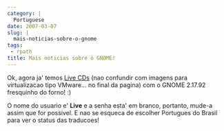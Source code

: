 ```yaml
---
category: |
  Portuguese
date: 2007-03-07
slug: |
  mais-noticias-sobre-o-gnome
tags:
 - rpath
title: Mais noticias sobre o GNOME!
---
```


Ok, agora ja' temos [Live
CDs](http://www.rpath.org/rbuilder/project/foresight/release?id=5402)
(nao confundir com imagens para virtualizacao tipo VMware... no final da
pagina) com o GNOME 2.17.92 fresquinho do forno! :)

O nome do usuario e' **Live** e a senha esta' em branco, portanto,
mude-a assim que for possivel. E nao se esqueca de escolher Portugues do
Brasil para ver o status das traducoes!
